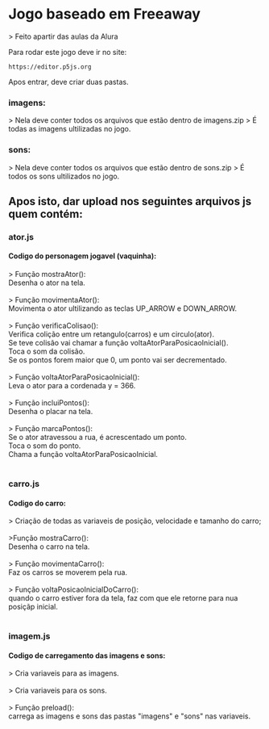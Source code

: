 <h1>Jogo baseado em Freeaway</h1>
> Feito apartir das aulas da Alura

Para rodar este jogo deve ir no site:
```
https://editor.p5js.org
```
Apos entrar, deve criar duas pastas.

<h3>imagens:</h3>
> Nela deve conter todos os arquivos que estão dentro de imagens.zip
> É todas as imagens ultilizadas no jogo. 

<h3>sons:</h3>
> Nela deve conter todos os arquivos que estão dentro de sons.zip
> É todos os sons ultilizados no jogo.

<h2>Apos isto, dar upload nos seguintes arquivos js quem contém:</h2> 
<h3>ator.js</h3>
<h4>Codigo do personagem jogavel (vaquinha):</h4>
> Função  mostraAtor():<br>
      Desenha o ator na tela. <br><br>
> Função movimentaAtor():<br>
      Movimenta o ator ultilizando as teclas UP_ARROW e DOWN_ARROW.<br><br>
> Função verificaColisao():<br>
      Verifica colição entre um retangulo(carros) e um circulo(ator).<br>
      Se teve colisão vai chamar a função voltaAtorParaPosicaoInicial().<br>
      Toca o som da colisão.<br>
      Se os pontos forem maior que 0, um ponto vai ser decrementado.<br><br>
> Função voltaAtorParaPosicaoInicial():<br>
      Leva o ator para a cordenada y = 366.<br><br>
> Função incluiPontos():<br>
      Desenha o placar na tela.<br><br>
> Função marcaPontos():<br>
      Se o ator atravessou a rua, é acrescentado um ponto.<br>
      Toca o som do ponto.<br>
      Chama a função voltaAtorParaPosicaoInicial.<br><br>
<h3>carro.js</h3>
<h4>Codigo do carro:</h4>
> Criação de todas as variaveis de posição, velocidade e tamanho do carro;<br><br>
>Função mostraCarro():<br>
      Desenha o carro na tela.<br><br>
> Função movimentaCarro():<br>
      Faz os carros se moverem pela rua.<br><br>
> Função voltaPosicaoInicialDoCarro():<br>
      quando o carro estiver fora da tela, faz com que ele retorne para nua posiçãp inicial.<br><br>
<h3>imagem.js</h3>
<h4>Codigo de carregamento das imagens e sons:</h4>
> Cria variaveis para as imagens.<br><br>
> Cria variaveis para os sons.<br><br>
> Função preload():<br>
      carrega as imagens e sons das pastas "imagens" e "sons" nas variaveis.<br><br>

